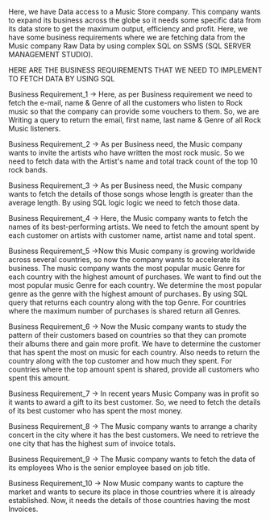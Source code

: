 Here, we have Data access to a Music Store company. This company wants to expand its business across the globe so it needs some specific data from its data store to get
the maximum output, efficiency and profit.
Here, we have some business requirements where we are fetching data from the Music company Raw Data by using complex SQL on SSMS (SQL SERVER MANAGEMENT STUDIO).

HERE ARE THE BUSINESS REQUIREMENTS THAT WE NEED TO IMPLEMENT TO FETCH DATA BY USING SQL

Business Requirement_1 -> Here, as per Business requirement we need to fetch the e-mail, name & Genre of all the customers who listen to Rock music so that the company can provide some vouchers to them.
So, we are Writing a query to return the email, first name, last name & Genre of all Rock Music listeners. 


Business Requirement_2 -> As per Business need, the Music company wants to invite the artists who have written the most rock music.
So we need to fetch data with the Artist's name and total track count of the top 10 rock bands.

Business Requirement_3 -> As per Business need, the Music company wants to fetch the details of those songs whose length is greater than the average length.
By using SQL logic logic we need to fetch those data.

Business Requirement_4 -> Here, the Music company wants to fetch the names of its best-performing artists. We need to fetch the amount spent by each customer on 
artists with customer name, artist name and total spent.

Business Requirement_5 ->Now this Music company is growing worldwide across several countries, so now the company wants to accelerate its business.
The music company wants the most popular music Genre for each country with the highest amount of purchases. We want to find out the most popular music Genre for each country.
We determine the most popular genre as the genre with the highest amount of purchases. By using SQL query that returns each country along with the top Genre. For countries where 
the maximum number of purchases is shared return all Genres.

Business Requirement_6 -> Now the Music company wants to study the pattern of their customers based on countries so that they can promote their albums there and gain more profit.
We have to determine the customer that has spent the most on music for each country. Also needs to return the country along with the top customer and how much they spent. 
For countries where the top amount spent is shared, provide all customers who spent this amount. 

Business Requirement_7 -> In recent years Music Company was in profit so it wants to award a gift to its best customer.
So, we need to fetch the details of its best customer who has spent the most money.

Business Requirement_8 -> The Music company wants to arrange a charity concert in the city where it has the best customers.
We need to retrieve the one city that has the highest sum of invoice totals.

Business Requirement_9 -> The Music company wants to fetch the data of its employees Who is the senior employee based on job title.

Business Requirement_10 -> Now Music company wants to capture the market and wants to secure its place in those countries where it is already established.
Now, it needs the details of those countries having the most Invoices.
